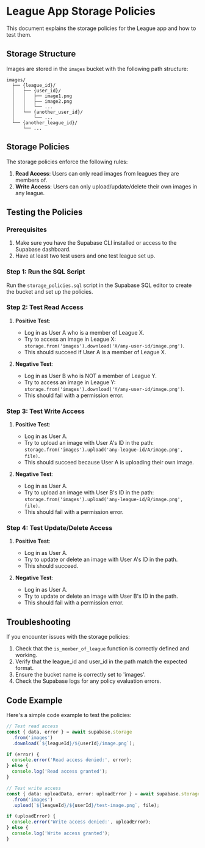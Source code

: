 # League App Storage Policies

This document explains the storage policies for the League app and how to test them.

## Storage Structure

Images are stored in the `images` bucket with the following path structure:

```
images/
  ├── {league_id}/
  │   ├── {user_id}/
  │   │   ├── image1.png
  │   │   ├── image2.png
  │   │   └── ...
  │   └── {another_user_id}/
  │       └── ...
  └── {another_league_id}/
      └── ...
```

## Storage Policies

The storage policies enforce the following rules:

1. **Read Access**: Users can only read images from leagues they are members of.
2. **Write Access**: Users can only upload/update/delete their own images in any league.

## Testing the Policies

### Prerequisites

1. Make sure you have the Supabase CLI installed or access to the Supabase dashboard.
2. Have at least two test users and one test league set up.

### Step 1: Run the SQL Script

Run the `storage_policies.sql` script in the Supabase SQL editor to create the bucket and set up the policies.

### Step 2: Test Read Access

1. **Positive Test**:
   - Log in as User A who is a member of League X.
   - Try to access an image in League X: `storage.from('images').download('X/any-user-id/image.png')`.
   - This should succeed if User A is a member of League X.

2. **Negative Test**:
   - Log in as User B who is NOT a member of League Y.
   - Try to access an image in League Y: `storage.from('images').download('Y/any-user-id/image.png')`.
   - This should fail with a permission error.

### Step 3: Test Write Access

1. **Positive Test**:
   - Log in as User A.
   - Try to upload an image with User A's ID in the path: `storage.from('images').upload('any-league-id/A/image.png', file)`.
   - This should succeed because User A is uploading their own image.

2. **Negative Test**:
   - Log in as User A.
   - Try to upload an image with User B's ID in the path: `storage.from('images').upload('any-league-id/B/image.png', file)`.
   - This should fail with a permission error.

### Step 4: Test Update/Delete Access

1. **Positive Test**:
   - Log in as User A.
   - Try to update or delete an image with User A's ID in the path.
   - This should succeed.

2. **Negative Test**:
   - Log in as User A.
   - Try to update or delete an image with User B's ID in the path.
   - This should fail with a permission error.

## Troubleshooting

If you encounter issues with the storage policies:

1. Check that the `is_member_of_league` function is correctly defined and working.
2. Verify that the league_id and user_id in the path match the expected format.
3. Ensure the bucket name is correctly set to 'images'.
4. Check the Supabase logs for any policy evaluation errors.

## Code Example

Here's a simple code example to test the policies:

```typescript
// Test read access
const { data, error } = await supabase.storage
  .from('images')
  .download(`${leagueId}/${userId}/image.png`);

if (error) {
  console.error('Read access denied:', error);
} else {
  console.log('Read access granted');
}

// Test write access
const { data: uploadData, error: uploadError } = await supabase.storage
  .from('images')
  .upload(`${leagueId}/${userId}/test-image.png`, file);

if (uploadError) {
  console.error('Write access denied:', uploadError);
} else {
  console.log('Write access granted');
}
```
